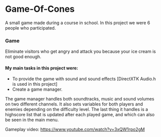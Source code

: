# Game-Of-Cones
A small game made during a course in school. In this project we were 6 people who participated.

### Game
Eliminate visitors who get angry and attack you because your ice cream is not good enough.

#### My main tasks in this project were:
- To provide the game with sound and sound effects [DirectXTK Audio.h is used in this project]
- Create a game manager.

The game manager handles both soundtracks, music and sound volumes on two different channels. It also sets variables for both players and enemies depending on the difficulty level. The last thing it handles is a highscore list that is updated after each played game, and which can also be seen in the main menu.

Gameplay video: https://www.youtube.com/watch?v=3xQW1rpo2gM
